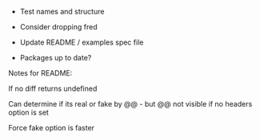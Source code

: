 * Test names and structure

* Consider dropping fred

* Update README / examples spec file

* Packages up to date?



Notes for README:

If no diff returns undefined

Can determine if its real or fake by @@ - but @@ not visible if no headers option is set

Force fake option is faster
